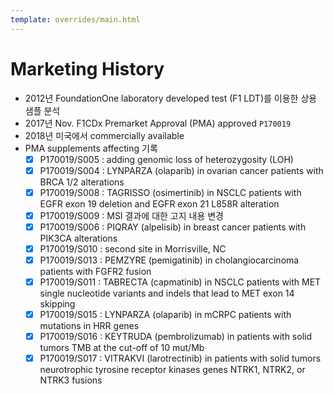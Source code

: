 ```yaml
---
template: overrides/main.html
---
```


# Marketing History

* 2012년 FoundationOne laboratory developed test (F1 LDT)를 이용한 상용 샘플 분석
* 2017년 Nov. F1CDx Premarket Approval (PMA) approved ``P170019``
* 2018년 미국에서 commercially available
* PMA supplements affecting 기록
	* [x] P170019/S005 : adding genomic loss of heterozygosity (LOH)
	* [x] P170019/S004 : LYNPARZA (olaparib) in ovarian cancer patients with BRCA 1/2 alterations
	* [x] P170019/S008 : TAGRISSO (osimertinib) in NSCLC patients with EGFR exon 19 deletion and EGFR exon 21 L858R alteration
	* [x] P170019/S009 : MSI 결과에 대한 고지 내용 변경
	* [x] P170019/S006 : PIQRAY (alpelisib) in breast cancer patients with PIK3CA alterations
	* [x] P170019/S010 : second site in Morrisville, NC
	* [x] P170019/S013 : PEMZYRE (pemigatinib) in cholangiocarcinoma patients with FGFR2 fusion
	* [x] P170019/S011 : TABRECTA (capmatinib) in NSCLC patients with MET single nucleotide variants and indels that lead to MET exon 14 skipping
	* [x] P170019/S015 : LYNPARZA (olaparib) in mCRPC patients with mutations in HRR genes
	* [x] P170019/S016 : KEYTRUDA (pembrolizumab) in patients with solid tumors TMB at the cut-off of 10 mut/Mb
	* [x] P170019/S017 : VITRAKVI (larotrectinib) in patients with solid tumors neurotrophic tyrosine receptor kinases genes NTRK1, NTRK2, or NTRK3 fusions
